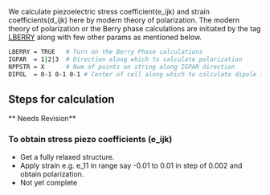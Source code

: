 We calculate piezoelectric stress coefficient(e_ijk) and strain coefficients(d_ijk) here by modern theory of polarization.
The modern theory of polarization or the Berry phase calculations are initiated by the tag [LBERRY](https://www.vasp.at/wiki/index.php/LBERRY) along with few other params
as mentioned below.

```bash
LBERRY = TRUE   # Turn on the Berry Phase calculations
IGPAR  = 1|2|3  # Direction along which to calculate polarization
NPPSTR = X      # Num of points on string along IGPAR direction
DIPOL  = 0-1 0-1 0-1 # Center of cell along which to calculate dipole in fractional cords.
```


## Steps for calculation
** Needs Revision**
### To obtain stress piezo coefficients (e_ijk)
* Get a fully relaxed structure.
* Apply strain e.g. e_11 in range say -0.01 to 0.01 in step of 0.002 and obtain polarization.
* Not yet complete
